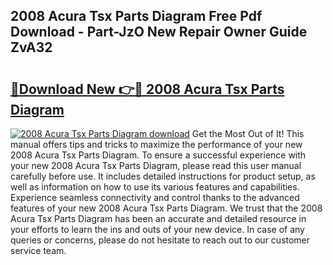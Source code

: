 ## 2008 Acura Tsx Parts Diagram Free Pdf Download - Part-JzO New Repair Owner Guide ZvA32

# <h2><a href="http://dfmw74.blite.top/?on=2008+Acura+Tsx+Parts+Diagram">🔗Download New 👉🔴 2008 Acura Tsx Parts Diagram</a></h2>

[![2008 Acura Tsx Parts Diagram download](https://i.imgur.com/lujVjoI.png)](http://dfmw74.blite.top/?on=2008+Acura+Tsx+Parts+Diagram)
Get the Most Out of It! This manual offers tips and tricks to maximize the performance of your new 2008 Acura Tsx Parts Diagram. To ensure a successful experience with your new 2008 Acura Tsx Parts Diagram, please read this user manual carefully before use. It includes detailed instructions for product setup, as well as information on how to use its various features and capabilities. Experience seamless connectivity and control thanks to the advanced features of your new 2008 Acura Tsx Parts Diagram. We trust that the 2008 Acura Tsx Parts Diagram has been an accurate and detailed resource in your efforts to learn the ins and outs of your new device. In case of any queries or concerns, please do not hesitate to reach out to our customer service team.
